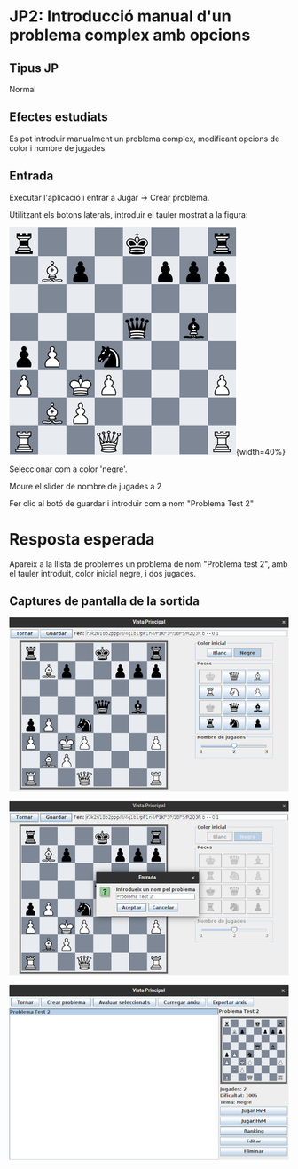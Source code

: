 # JP2: Introducció manual d'un problema complex amb opcions

## Tipus JP

Normal

## Efectes estudiats

Es pot introduir manualment un problema complex, modificant opcions de color i nombre de jugades.

## Entrada

Executar l'aplicació i entrar a Jugar -> Crear problema.

Utilitzant els botons laterals, introduir el tauler mostrat a la figura:

![Tauler a introduir](../imatges_JP/tauler_intro.png){width=40%}

Seleccionar com a color 'negre'.

Moure el slider de nombre de jugades a 2

Fer clic al botó de guardar i introduir com a nom "Problema Test 2"

# Resposta esperada

Apareix a la llista de problemes un problema de nom "Problema test 2", amb el tauler introduit, color inicial negre, i dos jugades.

## Captures de pantalla de la sortida

![Tauler introduit i opcions seleccionades](../imatges_JP/intro_prob_4.png)

![Seleció de nom](../imatges_JP/intro_prob_5.png)

![Problema a la llista](../imatges_JP/intro_prob_6.png)
